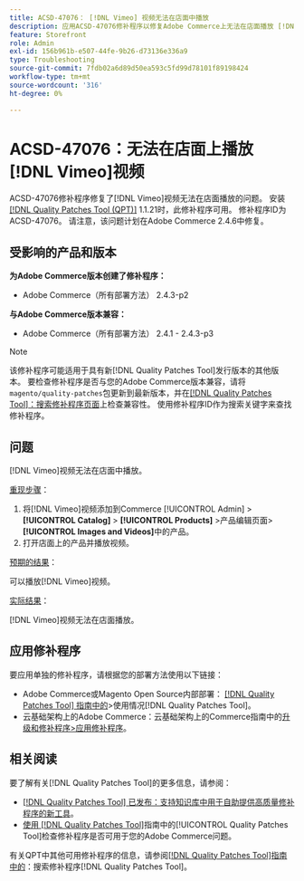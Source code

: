 ```yaml
---
title: ACSD-47076： [!DNL Vimeo] 视频无法在店面中播放
description: 应用ACSD-47076修补程序以修复Adobe Commerce上无法在店面播放 [!DNL Vimeo] 视频的问题。
feature: Storefront
role: Admin
exl-id: 156b961b-e507-44fe-9b26-d73136e336a9
type: Troubleshooting
source-git-commit: 7fdb02a6d89d50ea593c5fd99d78101f89198424
workflow-type: tm+mt
source-wordcount: '316'
ht-degree: 0%

---
```


# ACSD-47076：无法在店面上播放[!DNL Vimeo]视频

ACSD-47076修补程序修复了[!DNL Vimeo]视频无法在店面播放的问题。 安装[[!DNL Quality Patches Tool (QPT)]](https://experienceleague.adobe.com/en/docs/commerce-operations/tools/quality-patches-tool/quality-patches-tool-to-self-serve-quality-patches) 1.1.21时，此修补程序可用。 修补程序ID为ACSD-47076。 请注意，该问题计划在Adobe Commerce 2.4.6中修复。

## 受影响的产品和版本

**为Adobe Commerce版本创建了修补程序：**

* Adobe Commerce（所有部署方法） 2.4.3-p2

**与Adobe Commerce版本兼容：**

* Adobe Commerce（所有部署方法） 2.4.1 - 2.4.3-p3

>[!NOTE]
>
>该修补程序可能适用于具有新[!DNL Quality Patches Tool]发行版本的其他版本。 要检查修补程序是否与您的Adobe Commerce版本兼容，请将`magento/quality-patches`包更新到最新版本，并在[[!DNL Quality Patches Tool]：搜索修补程序页面](https://experienceleague.adobe.com/tools/commerce-quality-patches/index.html)上检查兼容性。 使用修补程序ID作为搜索关键字来查找修补程序。

## 问题

[!DNL Vimeo]视频无法在店面中播放。

<u>重现步骤</u>：

1. 将[!DNL Vimeo]视频添加到Commerce [!UICONTROL Admin] > **[!UICONTROL Catalog]** > **[!UICONTROL Products]** >产品编辑页面> **[!UICONTROL Images and Videos]**&#x200B;中的产品。
1. 打开店面上的产品并播放视频。

<u>预期的结果</u>：

可以播放[!DNL Vimeo]视频。

<u>实际结果</u>：

[!DNL Vimeo]视频无法在店面播放。

## 应用修补程序

要应用单独的修补程序，请根据您的部署方法使用以下链接：

* Adobe Commerce或Magento Open Source内部部署： [[!DNL Quality Patches Tool] 指南中的](/help/tools/quality-patches-tool/usage.md)>使用情况[!DNL Quality Patches Tool]。
* 云基础架构上的Adobe Commerce：云基础架构上的Commerce指南中的[升级和修补程序>应用修补程序](https://experienceleague.adobe.com/docs/commerce-cloud-service/user-guide/develop/upgrade/apply-patches.html)。

## 相关阅读

要了解有关[!DNL Quality Patches Tool]的更多信息，请参阅：

* [[!DNL Quality Patches Tool] 已发布：支持知识库中用于自助提供高质量修补程序的新工具](https://experienceleague.adobe.com/en/docs/commerce-operations/tools/quality-patches-tool/quality-patches-tool-to-self-serve-quality-patches)。
* [使用 [!DNL Quality Patches Tool]](/help/tools/quality-patches-tool/patches-available-in-qpt/check-patch-for-magento-issue-with-magento-quality-patches.md)指南中的[!UICONTROL Quality Patches Tool]检查修补程序是否可用于您的Adobe Commerce问题。


有关QPT中其他可用修补程序的信息，请参阅[[!DNL Quality Patches Tool]指南中的](https://experienceleague.adobe.com/tools/commerce-quality-patches/index.html)：搜索修补程序[!DNL Quality Patches Tool]。
